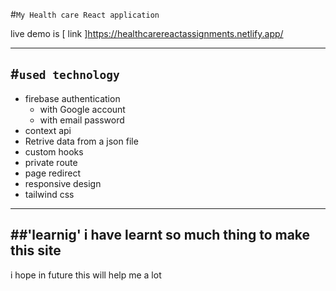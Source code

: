 #`My Health care React application `
 
 live demo is [ link ]https://healthcarereactassignments.netlify.app/

------------------------------
 #`used technology `
-----------------------------
 - firebase authentication 
     - with Google account 
     - with email password
- context api
- Retrive data from a json file 
- custom hooks
- private route 
- page redirect 
- responsive design 
- tailwind css 

---------------------------------------------------
##'learnig'
  i have learnt so much thing to make this site 
  ------------------------------------------------
  i hope in future this will help me a lot 